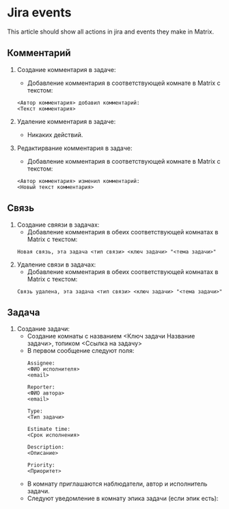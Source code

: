 # Jira events

This article should show all actions in jira and events they make in Matrix.

## Комментарий

1. Создание комментария в задаче:
    * Добавление комментария в соответствующей комнате в Matrix с текстом:
    ```
    <Автор комментария> добавил комментарий:
    <Текст комментария>
    ```

2. Удаление комментария в задаче:
    * Никаких действий.

3. Редактирвание комментария в задаче:
    * Добавление комментария в соответствующей комнате в Matrix с текстом:
    ```
    <Автор комментария> изменил комментарий:
    <Новый текст комментария>
    ```

## Связь

1. Создание свяязи в задачах:
    * Добавление комментария в обеих соответствующей комнатах в Matrix с текстом:
    ```
    Новая связь, эта задача <тип связи> <ключ задачи> "<тема задачи>"
    ```
2. Удаление связи в задачах:
    * Добавление комментария в обеих соответствующей комнатах в Matrix с текстом:
    ```
    Связь удалена, эта задача <тип связи> <ключ задачи> "<тема задачи>"
    ```


## Задача

1. Создание задачи:
    * Создание комнаты с названием <Ключ задачи Название задачи>, топиком <Ссылка на задачу>
    * В первом сообщение следуют поля:
        ```
        Assignee:
        <ФИО исполнителя>
        <email>

        Reporter:
        <ФИО автора>
        <email>

        Type:
        <Тип задачи>

        Estimate time:
        <Срок исполнения>

        Description:
        <Описание>

        Priority:
        <Приоритет>
        ```
    * В комнату приглашаются наблюдатели, автор и исполнитель задачи.
    * Следуют уведомление в комнату эпика задачи (если эпик есть):

